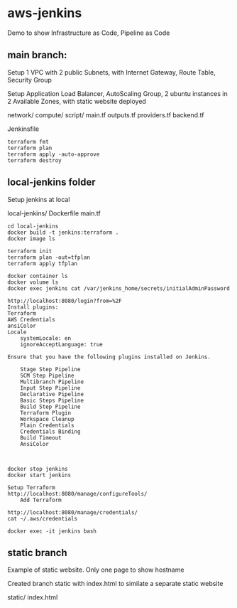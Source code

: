 # aws-jenkins

Demo to show Infrastructure as Code, Pipeline as Code
## main branch: 
Setup 1 VPC with 2 public Subnets, with Internet Gateway, Route Table, Security Group

Setup Application Load Balancer, AutoScaling Group, 2 ubuntu instances in 2 Available Zones, with static website deployed

network/
compute/
script/
main.tf
outputs.tf
providers.tf
backend.tf

Jenkinsfile
```
terraform fmt
terraform plan
terraform apply -auto-approve
terraform destroy
```

## local-jenkins folder
Setup jenkins at local

local-jenkins/
    Dockerfile
    main.tf

```
cd local-jenkins
docker build -t jenkins:terraform .
docker image ls

terraform init
terraform plan -out=tfplan
terraform apply tfplan

docker container ls
docker volume ls
docker exec jenkins cat /var/jenkins_home/secrets/initialAdminPassword

http://localhost:8080/login?from=%2F
Install plugins:
Terraform
AWS Credentials
ansiColor
Locale
    systemLocale: en
    ignoreAcceptLanguage: true

Ensure that you have the following plugins installed on Jenkins.

    Stage Step Pipeline
    SCM Step Pipeline
    Multibranch Pipeline
    Input Step Pipeline
    Declarative Pipeline
    Basic Steps Pipeline
    Build Step Pipeline
    Terraform Plugin
    Workspace Cleanup
    Plain Credentials
    Credentials Binding
    Build Timeout
    AnsiColor



docker stop jenkins
docker start jenkins

Setup Terraform
http://localhost:8080/manage/configureTools/
    Add Terraform

http://localhost:8080/manage/credentials/
cat ~/.aws/credentials

docker exec -it jenkins bash
```

## static branch

Example of static website. Only one page to show hostname

Created branch static with index.html to similate a separate static website

static/
    index.html